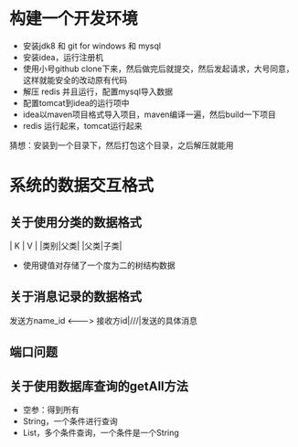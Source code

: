 # 构建一个开发环境
*  安装jdk8 和 git for windows 和 mysql
*  安装idea，运行注册机
*  使用小号github clone下来，然后做完后就提交，然后发起请求，大号同意，这样就能安全的改动原有代码
*  解压 redis 并且运行，配置mysql导入数据
*  配置tomcat到idea的运行项中
*  idea以maven项目格式导入项目，maven编译一遍，然后build一下项目
*  redis 运行起来，tomcat运行起来

猜想：安装到一个目录下，然后打包这个目录，之后解压就能用


# 系统的数据交互格式
## 关于使用分类的数据格式
| K | V |
|类别|父类| 
|父类|子类|


- 使用键值对存储了一个度为二的树结构数据

## 关于消息记录的数据格式
发送方name_id <---> 接收方id|///|发送的具体消息

## 端口问题

## 关于使用数据库查询的getAll方法
- 空参：得到所有
- String，一个条件进行查询
- List<String>，多个条件查询，一个条件是一个String